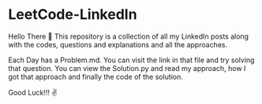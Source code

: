 # LeetCode-LinkedIn
Hello There 👋
This repository is a collection of all my LinkedIn posts along with the codes, questions and explanations and all the approaches.

Each Day has a Problem.md.
You can visit the link in that file and try solving that question.
You can view the Solution.py and read my approach, how I got that approach and finally the code of the solution.

Good Luck!!! ✌
